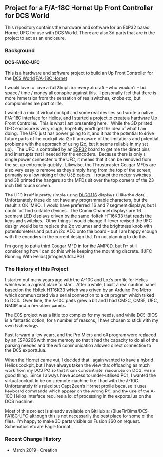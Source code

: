 ## Project for a F/A-18C Hornet Up Front Controller for DCS World

This repository contains the hardware and software for an ESP32 based Hornet UFC for use with DCS World.  There are also 3d parts that are in the project to act as an enclosure.

### Background
#### DCS-FA18C-UFC
This is a hardware and software project to build an Up Front Controller for the [DCS World](https://www.digitalcombatsimulator.com/en/products/world/) [F/A-18C Hornet](https://www.digitalcombatsimulator.com/en/products/planes/hornet/)

I would love to have a full Simpit for every aircraft – who
wouldn’t – but space / time / money all conspire against this.  I personally
feel that there is more immersion from the sensation of real switches, knobs
etc, but compromises are part of life.

I wanted a mix of virtual cockpit and some real devices so I
wrote a native F/A-18C interface for Helios, and I started a project to create
a hardware Up Front Controller.  This is what I am presenting here.   While the
3D printed UFC enclosure is very rough, hopefully you’ll get the idea of what I
am doing.  The UFC just has power going to it, and it has the potential to
drive future parts of the cockpit via i2c (I am aware of the limitations and
potential problems with the approach of using i2c, but it seems reliable in my
set up).   The UFC is controlled by an [ESP32](https://www.espressif.com/en/products/hardware/esp32-devkitc/overview) board to get me the direct pins
and interrupts that I needed for the encoders.  Because there is only a single
power connecter to the UFC, it means that it can be removed from the set up
extremely quickly.  Likewise, the Thrustmaster Cougar MFDs are also very easy
to remove as they simply hang from the top of the screen, primarily to allow
hiding of the USB cables.  I rotated the rocker switches and 3D printed the
hangers so the MFDs sit over the top corners of the 23 inch Dell touch screen.

The UFC itself is pretty simple using [DLG2416](https://www.mouser.co.uk/datasheet/2/311/00034171_0-1196319.pdf) displays (I
like the dots).  Unfortunately these do not have any programmable characters,
but the result is OK IMHO.  I would have preferred  16 and 7 segment displays,
but I could not find suitable devices.  The Comm Channel displays are 16
segment LED displays driven by the same [Holtek HT16K33](https://www.holtek.com/productdetail/-/vg/HT16K33) that reads the keys and
switches.  Other things I would change if I ever revised the UFC design would
be to replace the 2 x volumes and the brightness knob with potentiometers and
put an i2c ADC onto the board – but I am happy enough with the encoders in the
current design that I’m not planning to do this.

I’m going to put a third Cougar MFD in for the AMPCD, but
I’m still considering how I can do this while keeping the mounting discrete.
![UFC Running With Helios}(images/ufc1.JPG)
### The History of this Project

I started out many years ago with the A-10C and Loz’s
profile for Helios which was a a great place to start.  After a while, I built
a real caution panel based on the [Holtek HT16K33](https://www.holtek.com/productdetail/-/vg/HT16K33) which was driven by an Arduino
Pro Micro which communicated via a serial connection to a c# program which
talked to DCS.  Over time, the A-10C parts grew a bit and I had CMSC, CMSP,
UFC, NMSP and a few other panels.

The EOS project was a little too complex for my needs, and
while DCS-BIOS is a fantastic option, for a number of reasons, I have chosen to
stick with my own technology.

Fast forward a few years, and the Pro Micro and c# program
were replaced by an ESP8266 with more memory so that it had the capacity to do
all of the parsing needed and the wifi communication allowed direct connection
to the DCS exports.lua.

When the Hornet came out, I decided that I again wanted to
have a hybrid Helios cockpit, but I have always taken the view that offloading
as much work from my DCS PC so that it can concentrate  resources on DCS, was a
good thing.  Since I always have access to under-utilised PCs, I wanted the
virtual cockpit to be on a remote machine like I had with the A-10C. 
Unfortunately this ruled out Capt Zeen’s Hornet profile because it uses
keyboard commands which appear on the wrong PC, and the use of the A-10C Helios
interface requires a lot of processing in the exports.lua on the DCS machine.

Most of this project is already available on GitHub at <a
href="https://bluefinbima.github.io/DCS-FA18C-UFC/">/BlueFinBima/DCS-FA18C-UFC</a>
although this is not necessarily the best place for some of the files.  I’m
happy to make 3D parts visible on Fusion 360 on request.  Schematics etc are
Eagle format.
  
### Recent Change History

* March 2019 - Creation
